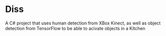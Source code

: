 # Diss
A C# project that uses human detection from XBox Kinect, as well as object detection from TensorFlow to be able to acivate objects in a Kitchen
